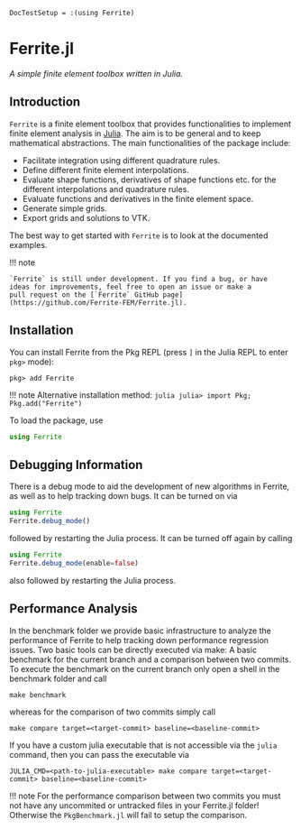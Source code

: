 ```@meta
DocTestSetup = :(using Ferrite)
```

# Ferrite.jl
*A simple finite element toolbox written in Julia.*

## Introduction
`Ferrite` is a finite element toolbox that provides functionalities to implement finite element analysis in [Julia](https://github.com/JuliaLang/julia). The aim is to be general and to keep mathematical abstractions.
The main functionalities of the package include:

* Facilitate integration using different quadrature rules.
* Define different finite element interpolations.
* Evaluate shape functions, derivatives of shape functions etc. for the different interpolations and quadrature rules.
* Evaluate functions and derivatives in the finite element space.
* Generate simple grids.
* Export grids and solutions to VTK.

The best way to get started with `Ferrite` is to look at the documented examples.


!!! note

    `Ferrite` is still under development. If you find a bug, or have
    ideas for improvements, feel free to open an issue or make a
    pull request on the [`Ferrite` GitHub page](https://github.com/Ferrite-FEM/Ferrite.jl).

## Installation

You can install Ferrite from the Pkg REPL (press `]` in the Julia
REPL to enter `pkg>` mode):

```
pkg> add Ferrite
```

!!! note
    Alternative installation method:
    ```julia
    julia> import Pkg; Pkg.add("Ferrite")
    ```

To load the package, use

```julia
using Ferrite
```

## Debugging Information

There is a debug mode to aid the development of new algorithms in Ferrite, as well as to
help tracking down bugs. It can be turned on via

```julia
using Ferrite
Ferrite.debug_mode()
```

followed by restarting the Julia process. It can be turned off again by calling

```julia
using Ferrite
Ferrite.debug_mode(enable=false)
```

also followed by restarting the Julia process.

## Performance Analysis

In the benchmark folder we provide basic infrastructure to analyze the performance of 
Ferrite to help tracking down performance regression issues. Two basic tools can be 
directly executed via make: A basic benchmark for the current branch and a comparison
between two commits. To execute the benchmark on the current branch only open a shell
in the benchmark folder and call

```
make benchmark
```

whereas for the comparison of two commits simply call

```
make compare target=<target-commit> baseline=<baseline-commit>
```

If you have a custom julia executable that is not accessible via the `julia` command, 
then you can pass the executable via

```
JULIA_CMD=<path-to-julia-executable> make compare target=<target-commit> baseline=<baseline-commit>
```

!!! note
    For the performance comparison between two commits you must not have any uncommited
    or untracked files in your Ferrite.jl folder! Otherwise the `PkgBenchmark.jl` will 
    fail to setup the comparison.
